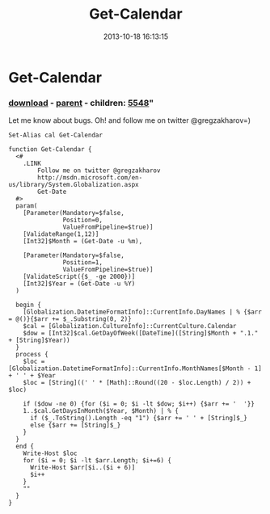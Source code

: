 ﻿---
pid:            4530
parent:         4529
children:       5548
poster:         greg zakharov
title:          Get-Calendar
date:           2013-10-18 16:13:15
format:         posh
---

# Get-Calendar

### [download](4530.ps1) - [parent](4529.md) - children: [5548](5548.md)"

Let me know about bugs. Oh! and follow me on twitter @gregzakharov=)

```posh
Set-Alias cal Get-Calendar

function Get-Calendar {
  <#
    .LINK
        Follow me on twitter @gregzakharov
        http://msdn.microsoft.com/en-us/library/System.Globalization.aspx
        Get-Date
  #>
  param(
    [Parameter(Mandatory=$false,
               Position=0,
               ValueFromPipeline=$true)]
    [ValidateRange(1,12)]
    [Int32]$Month = (Get-Date -u %m),
    
    [Parameter(Mandatory=$false,
               Position=1,
               ValueFromPipeline=$true)]
    [ValidateScript({$_ -ge 2000})]
    [Int32]$Year = (Get-Date -u %Y)
  )
  
  begin {
    [Globalization.DatetimeFormatInfo]::CurrentInfo.DayNames | % {$arr = @()}{$arr += $_.Substring(0, 2)}
    $cal = [Globalization.CultureInfo]::CurrentCulture.Calendar
    $dow = [Int32]$cal.GetDayOfWeek([DateTime]([String]$Month + ".1." + [String]$Year))
  }
  process {
    $loc = [Globalization.DatetimeFormatInfo]::CurrentInfo.MonthNames[$Month - 1] + ' ' + $Year
    $loc = [String]((' ' * [Math]::Round((20 - $loc.Length) / 2)) + $loc)
    
    if ($dow -ne 0) {for ($i = 0; $i -lt $dow; $i++) {$arr += '  '}}
    1..$cal.GetDaysInMonth($Year, $Month) | % {
      if ($_.ToString().Length -eq "1") {$arr += ' ' + [String]$_}
      else {$arr += [String]$_}
    }
  }
  end {
    Write-Host $loc
    for ($i = 0; $i -lt $arr.Length; $i+=6) {
      Write-Host $arr[$i..($i + 6)]
      $i++
    }
    ""
  }
}
```
